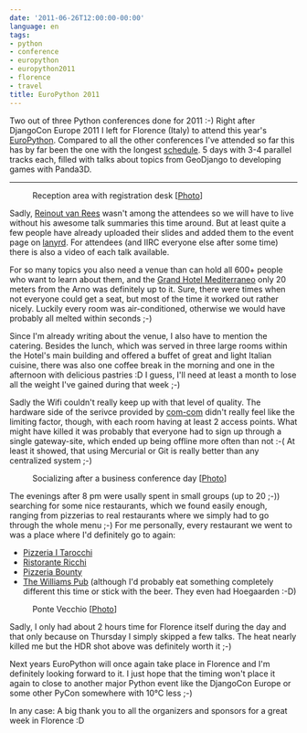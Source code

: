 ```yaml
---
date: '2011-06-26T12:00:00-00:00'
language: en
tags:
- python
- conference
- europython
- europython2011
- florence
- travel
title: EuroPython 2011
---
```



Two out of three Python conferences done for 2011 :-) Right after DjangoCon
Europe 2011 I left for Florence (Italy) to attend this year's
[EuroPython](http://ep2011.europython.eu). Compared to all the other
conferences I've attended so far this has by far been the one with the longest
[schedule](http://ep2011.europython.eu/p3/schedule/ep2011/). 5 days with 3-4
parallel tracks each, filled with talks about topics from GeoDjango to
developing games with Panda3D.

-------------------

<figure>
<img src="http://photos.h10n.me/Conferences/EuroPython-2011/i-bLF6p96/0/M/DSC0787-M.jpg" alt="" />
<figcaption>Reception area with registration desk [<a href="http://photos.h10n.me/Conferences/EuroPython-2011/17650044_2NwcnN#1345893281_bLF6p96">Photo</a>]</figcaption>
</figure>

Sadly, [Reinout van Rees](http://reinout.vanrees.org/) wasn't among the
attendees so we will have to live without his awesome talk summaries this time
around. But at least quite a few people have already uploaded their slides and
added them to the event page on
[lanyrd](http://lanyrd.com/2011/europython/slides/). For attendees (and IIRC
everyone else after some time) there is also a video of each talk available.

For so many topics you also need a venue than can hold all 600+ people who
want to learn about them, and the [Grand Hotel
Mediterraneo](http://www.fhhotelgroup.it/eng/grand_hotel_mediterraneo/grand_hotel_mediterraneo.htm)
only 20 meters from the Arno was definitely up to it. Sure, there were
times when not everyone could get a seat, but most of the time it worked
out rather nicely. Luckily every room was air-conditioned, otherwise we would
have probably all melted within seconds ;-)

Since I'm already writing about the venue, I also have to mention the
catering. Besides the lunch, which was served in three large rooms within the
Hotel's main building and offered a buffet of great and light Italian cuisine,
there was also one coffee break in the morning and one in the afternoon with
delicious pastries :D I guess, I'll need at least a month to lose all the
weight I've gained during that week ;-)

Sadly the Wifi couldn't really keep up with that level of quality. The
hardware side of the serivce provided by [com-com](http://com-com.it/) didn't
really feel like the limiting factor, though, with each room having at least 2
access points. What might have killed it was probably that everyone had to sign
up through a single gateway-site, which ended up being offline more often than
not :-( At least it showed, that using Mercurial or Git is really better than
any centralized system ;-)

<figure>
<img src="http://photos.h10n.me/Conferences/EuroPython-2011/i-ckLK4JD/0/M/DSC0807-M.jpg" alt="" />
<figcaption>Socializing after a business conference day [<a href="http://photos.h10n.me/Conferences/EuroPython-2011/17650044_2NwcnN#1354923222_ckLK4JD">Photo</a>]</figcaption>
</figure>

The evenings after 8 pm were usally spent in small groups (up to 20 ;-))
searching for some nice restaurants, which we found easily enough, ranging
from pizzerias to real restaurants where we simply had to go through the whole
menu ;-) For me personally, every restaurant we went to was a place where I'd
definitely go to again:

* [Pizzeria I Tarocchi](http://www.qype.co.uk/place/1202184-Pizzeria-I-Tarocchi-Firenze)
* [Ristorante Ricchi](http://www.dininginflorence.com/details.php?n=ristorante-ricchi)
* [Pizzeria Bounty](http://www.2spaghi.it/ristoranti/toscana/fi/firenze/pizzeria-bounty)
* [The Williams Pub](http://www.thewilliam.it/) (although I'd probably eat
  something completely different this time or stick with the beer. They even had
  Hoegaarden :-D)

<figure>
<img src="http://photos.h10n.me/Conferences/EuroPython-2011/i-nN978Jg/0/M/DSC083012tonemapped-M.jpg" alt="" />
<figcaption>Ponte Vecchio [<a href="http://photos.h10n.me/Conferences/EuroPython-2011/17650044_2NwcnN#1354924596_nN978Jg">Photo</a>]</figcaption>
</figure>

Sadly, I only had about 2 hours time for Florence itself during the day and
that only because on Thursday I simply skipped a few talks. The heat nearly
killed me but the HDR shot above was definitely worth it ;-)

Next years EuroPython will once again take place in Florence and I'm
definitely looking forward to it. I just hope that the timing won't place it
again to close to another major Python event like the DjangoCon Europe or
some other PyCon somewhere with 10°C less ;-)

In any case: A big thank you to all the organizers and sponsors for a great
week in Florence :D

